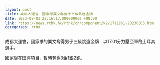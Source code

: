 ```yaml
---
layout: post
title: 成都大運會　國家隊粟文奪男子三級跳遠金牌
date: 2023-08-03 22:16:17.000000000 +08:00
link: https://news.rthk.hk/rthk/ch/component/k2/1711961-20230803.htm
categories: rthk
---
```


成都大運會，國家隊的粟文奪得男子三級跳遠金牌，以17.01分力壓亞軍的土耳其選手。

國家隊在田徑項目，暫時奪得3金1銀2銅。
